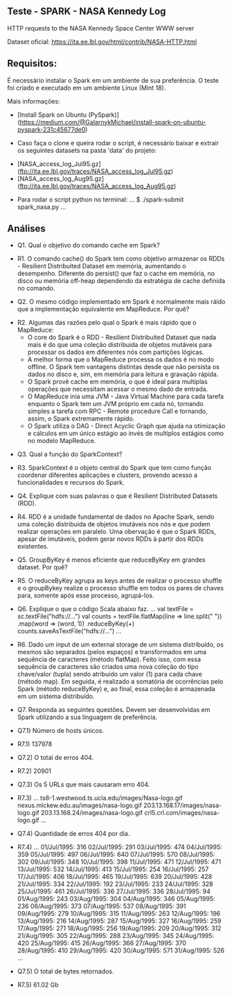 ## Teste - SPARK - NASA Kennedy Log

HTTP requests to the NASA Kennedy Space Center WWW server

Dataset oficial: https://ita.ee.lbl.gov/html/contrib/NASA-HTTP.html

## Requisitos:

É necessário instalar o Spark em um ambiente de sua preferência.
O teste foi criado e executado em um ambiente Linux (Mint 18).

Mais informações:
* [Install Spark on Ubuntu (PySpark)] (https://medium.com/@GalarnykMichael/install-spark-on-ubuntu-pyspark-231c45677de0)

* Caso faça o clone e queira rodar o script, é necessário baixar e extrair os seguintes datasets na pasta 'data' do projeto:
- [NASA_access_log_Jul95.gz] (ftp://ita.ee.lbl.gov/traces/NASA_access_log_Jul95.gz)
- [NASA_access_log_Aug95.gz] (ftp://ita.ee.lbl.gov/traces/NASA_access_log_Aug95.gz)

* Para rodar o script python no terminal:
...
$ ./spark-submit spark_nasa.py
...

## Análises
* Q1. Qual o objetivo do comando cache em Spark?
- R1. O comando cache() do Spark tem como objetivo armazenar os RDDs - Resilient Distribuited Dataset em memória, aumentando o desempenho. Diferente do persist() que faz o cache em memória, no disco ou memória off-heap dependendo da estratégia de cache definida no comando.

* Q2. O mesmo código implementado em Spark é normalmente mais ráído que a implementação equivalente em MapReduce. Por quê?
- R2. Algumas das razões pelo qual o Spark é mais rápido que o MapReduce:
    - O core do Spark é o RDD - Resilient Distribuited Dataset que nada mais é do que uma coleção distribuida de objetos mutáveis para processar os dados em diferentes nós com partições lógicas.
    - A melhor forma que o MapReduce processa os dados é no modo offline. O Spark tem vantagens distintas desde que não persista os dados no disco e, sim, em memória para leitura e gravação rápida.
    - O Spark provê cache em memória, o que é ideal para multiplas operações que necessitam acessar o mesmo dado de entrada.
    - O MapReduce inia uma JVM - Java Virtual Machine para cada tarefa enquanto o Spark tem um JVM próprio em cada nó, tornando simples a tarefa com RPC - Remote procedure Call e tornando, assim, o Spark extremamente rápido.
    - O Spark utiliza o DAG - Direct Acyclic Graph que ajuda na otimização e cálculos em um único estágio ao invés de multiplos estágios como no modelo MapReduce.

* Q3. Qual a função do SparkContext?
- R3. SparkContext é o objeto central do Spark que tem como função coordenar diferentes aplicações e clusters, provendo acesso a funcionalidades e recursos do Spark.

* Q4. Explique com suas palavras o que é Resilient Distributed Datasets (RDD).
- R4. RDD é a unidade fundamental de dados no Apache Spark, sendo uma coleção distribuida de objetos imutáveis nos nós e que podem realizar operações em paralelo. Uma obervação é que o Spark RDDs, apesar de imutáveis, podem gerar novos RDDs à partir dos RDDs existentes.

* Q5. GroupByKey é menos eficiente que reduceByKey em grandes dataset. Por quê?
- R5. O reduceByKey agrupa as keys antes de realizar o processo shuffle e o groupBykey realize o processo shuffle em todos os pares de chaves para, somente após esse processo, agrupá-los.

* Q6. Explique o que o código Scala abaixo faz.
...
val textFile = sc.textFile("hdfs://...")
val counts = textFile.flatMap(line => line.split(" "))
        .map(word => (word, 1))
        .reduceByKey(_+_)
counts.saveAsTextFile("hdfs://...")
...

- R6. Dado um input de um external storage de um sistema distribuído, os mesmos são separados (pelos espaços) e transformados em uma sequência de caracteres (método flatMap). Feito isso, com essa sequência de caracteres são criados uma nova coleção do tipo chave/valor (tupla) sendo atribuido um valor (1) para cada chave (método map). Em seguida, é realizado a somatória de ocorrências pelo Spark (método reduceByKey) e, ao final, essa coleção é armazenada em um sistema distribuído.

* Q7. Responda as seguintes questôes. Devem ser desenvolvidas em Spark utilizando a sua linguagem de preferência.

- Q7.1) Número de hosts únicos.
- R7.1) 137978

- Q7.2) O total de erros 404.
- R7.2) 20901

- Q7.3) Os 5 URLs que mais causaram erro 404.
- R7.3)
...
ts8-1.westwood.ts.ucla.edu/images/Nasa-logo.gif 
nexus.mlckew.edu.au/images/nasa-logo.gif 
203.13.168.17/images/nasa-logo.gif 
203.13.168.24/images/nasa-logo.gif 
crl5.crl.com/images/nasa-logo.gif
...

* Q7.4) Quantidade de erros 404 por dia.
- R7.4)
...
    01/Jul/1995: 316
    02/Jul/1995: 291
    03/Jul/1995: 474
    04/Jul/1995: 359
    05/Jul/1995: 497
    06/Jul/1995: 640
    07/Jul/1995: 570
    08/Jul/1995: 302
    09/Jul/1995: 348
    10/Jul/1995: 398
    11/Jul/1995: 471
    12/Jul/1995: 471
    13/Jul/1995: 532
    14/Jul/1995: 413
    15/Jul/1995: 254
    16/Jul/1995: 257
    17/Jul/1995: 406
    18/Jul/1995: 465
    19/Jul/1995: 639
    20/Jul/1995: 428
    21/Jul/1995: 334
    22/Jul/1995: 192
    23/Jul/1995: 233
    24/Jul/1995: 328
    25/Jul/1995: 461
    26/Jul/1995: 336
    27/Jul/1995: 336
    28/Jul/1995: 94
    01/Aug/1995: 243
    03/Aug/1995: 304
    04/Aug/1995: 346
    05/Aug/1995: 236
    06/Aug/1995: 373
    07/Aug/1995: 537
    08/Aug/1995: 391
    09/Aug/1995: 279
    10/Aug/1995: 315
    11/Aug/1995: 263
    12/Aug/1995: 196
    13/Aug/1995: 216
    14/Aug/1995: 287
    15/Aug/1995: 327
    16/Aug/1995: 259
    17/Aug/1995: 271
    18/Aug/1995: 256
    19/Aug/1995: 209
    20/Aug/1995: 312
    21/Aug/1995: 305
    22/Aug/1995: 288
    23/Aug/1995: 345
    24/Aug/1995: 420
    25/Aug/1995: 415
    26/Aug/1995: 366
    27/Aug/1995: 370
    28/Aug/1995: 410
    29/Aug/1995: 420
    30/Aug/1995: 571
    31/Aug/1995: 526
...

* Q7.5) O total de bytes retornados.
- R7.5) 61.02 Gb
